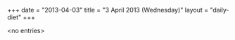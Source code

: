 +++
date = "2013-04-03"
title = "3 April 2013 (Wednesday)"
layout = "daily-diet"
+++


\<no entries\>

